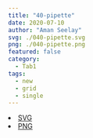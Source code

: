 ```yaml
---
title: "40-pipette"
date: 2020-07-10
author: "Aman Seelay"
svg: ./040-pipette.svg
png: ./040-pipette.png
featured: false
category:
  - Tab1
tags:
  - new
  - grid
  - single
---
```

<li><a href="./040-pipette.svg" download className="btn-svg">SVG</a></li>
<li><a href="./040-pipette.png" download className="btn-png">PNG</a></li>
